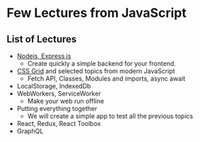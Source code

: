 # Few Lectures from JavaScript

## List of Lectures

 - [Nodejs, Express.js](expressjs/README.md)
   - Create quickly a simple backend for your frontend.
 - [CSS Grid](cssGrid/README.md) and selected topics from modern JavaScript
   - Fetch API, Classes, Modules and imports, async await
 - LocalStorage, IndexedDb
 - WebWorkers, ServiceWorker
   - Make your web run offline
 - Putting everything together
   - We will create a simple app to test all the previous topics
 - React, Redux, React Toolbox
 - GraphQL